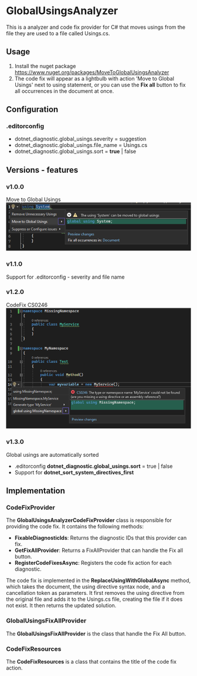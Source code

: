 # GlobalUsingsAnalyzer
This is a analyzer and code fix provider for C# that moves usings from the file they are used to a file called Usings.cs.

## Usage
1. Install the nuget package https://www.nuget.org/packages/MoveToGlobalUsingsAnalyzer
2. The code fix will appear as a lightbulb with action 'Move to Global Usings' next to using statement, or you can use the **Fix all** button to fix all occurrences in the document at once.

## Configuration
### .editorconfig
- dotnet_diagnostic.global_usings.severity = suggestion
- dotnet_diagnostic.global_usings.file_name = Usings.cs
- dotnet_diagnostic.global_usings.sort = **true** | false

## Versions - features

### v1.0.0
Move to Global Usings
![MoveToGlobal](MoveToGlobal.png)

### v1.1.0
Support for .editorconfig - severity and file name

### v1.2.0
CodeFix CS0246
![CS0246](CS0246TheTypeOrNamespaceCouldNotBeFound.png)

### v1.3.0
Global usings are automatically sorted
- .editorconfig **dotnet_diagnostic.global_usings.sort** = true | false
- Support for **dotnet_sort_system_directives_first**

## Implementation

### CodeFixProvider
The **GlobalUsingsAnalyzerCodeFixProvider** class is responsible for providing the code fix. It contains the following methods:

- **FixableDiagnosticIds**: Returns the diagnostic IDs that this provider can fix.
- **GetFixAllProvider**: Returns a FixAllProvider that can handle the Fix all button.
- **RegisterCodeFixesAsync**: Registers the code fix action for each diagnostic.

The code fix is implemented in the **ReplaceUsingWithGlobalAsync** method, which takes the document, the using directive syntax node, and a cancellation token as parameters. It first removes the using directive from the original file and adds it to the Usings.cs file, creating the file if it does not exist. It then returns the updated solution.

### GlobalUsingsFixAllProvider
The **GlobalUsingsFixAllProvider** is the class that handle the Fix All button.

### CodeFixResources
The **CodeFixResources** is a class that contains the title of the code fix action.
